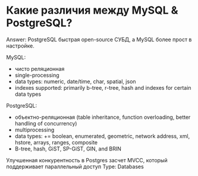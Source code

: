 # Какие различия между MySQL & PostgreSQL?

Answer: PostgreSQL быстрая open-source СУБД, а MySQL более прост в настройке.

MySQL: 
- чисто реляционная
- single-processing
- data types: numeric, date/time, char, spatial, json
- indexes supported: primarily b-tree, r-tree, hash and indexes for certain data types 

PostgreSQL: 
- объектно-реляционная (table inheritance, function overloading, better handling of concurrency)
- multiprocessing
- data types: += boolean, enumerated, geometric, network address, xml, hstore, arrays, ranges, composite
- B-tree, hash, GiST, SP-GiST, GIN, and BRIN

Улучшенная конкурентность в Postgres засчет MVCC, который поддерживает параллельный доступ
Type: Databases